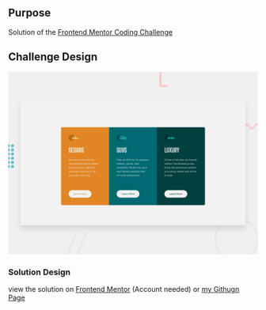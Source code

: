 ## Purpose
Solution of the [Frontend Mentor Coding Challenge](https://www.frontendmentor.io/challenges/qr-code-component-iux_sIO_H)

## Challenge Design

![Design preview for the 3-column preview card component coding challenge](./design/desktop-preview.jpg)

### Solution Design
view the solution on [Frontend Mentor](https://www.frontendmentor.io/challenges/results-summary-component-CE_K6s0maV/hub?share=true) (Account needed) or [my Githugn Page](https://m1mmseen.github.io/Frontend-Mentor-Three-Colum-Cards/)


